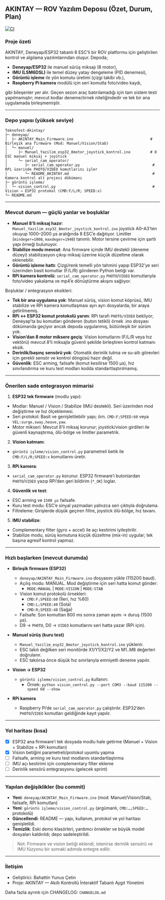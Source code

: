 ## AKINTAY — ROV Yazılım Deposu (Özet, Durum, Plan)

[![CI](https://github.com/bahattinyunus/AUV-Akintay/actions/workflows/ci.yml/badge.svg)](https://github.com/bahattinyunus/AUV-Akintay/actions/workflows/ci.yml)

### Proje özeti

AKINTAY, Deneyap/ESP32 tabanlı 8 ESC’li bir ROV platformu için geliştirilen kontrol ve algılama yazılımlarından oluşur. Depoda;

- **Deneyap/ESP32** ile manuel sürüş miksajı (8 motor),
- **IMU (LSM6DSL)** ile temel düzey yatay dengeleme (PID denemesi),
- **Görüntü işleme** ile yön komutu üretimi (çizgi takibi vb.),
- **Raspberry Pi kamera** modülü için seri komutla foto/video kaydı,

gibi bileşenler yer alır. Geçen sezon araç batırılamadığı için tam sistem testi yapılmamıştır; mevcut kodlar deneme/örnek niteliğindedir ve tek bir ana uygulamada birleşmemiştir.

---

### Depo yapısı (yüksek seviye)

```
Teknofest-Akintay/
├─ deneyap/
│  ├─ AKINTAY_Main_Firmware.ino                                   # Birleşik ana firmware (Mod: Manuel/Vision/Stab)
│  └─ manuel/
│     ├─ Manuel_Yazilim_esp32_8motor_joystick_kontrol.ino         # 8 ESC manuel miksaj + joystick
│     └─ serial_cam_operator/
│        ├─ serial_cam_operator.py                                 # RPi üzerinde PHOTO/VIDEO komutlarını işler
│        └─ README_AKINTAY.md                                      # Kamera kontrol alt projesi dökümanı
├─ görüntü işleme/
│  └─ vision_control.py                                            # Vision → ESP32 protokol (CMD:F/L/R; SPEED:x)
└─ README.md
```

---

### Mevcut durum — güçlü yanlar ve boşluklar

- **Manuel 8’li miksaj hazır**: `Manuel_Yazilim_esp32_8motor_joystick_kontrol.ino` joystick A0–A3’ten okuyup 1000–2000 µs aralığında 8 ESC’e dağıtıyor. Limitler (`mindeger=1060`, `maxdeger=1940`) tanımlı. Motor tersine çevirme için şartlı yapı örneği bulunuyor.
- **Stabilize modu mevcut**: Ana firmware içinde IMU destekli (deneme düzeyi) stabilizasyon çıkışı miksaj üzerine küçük düzeltme olarak eklenebilir.
- **Görüntü işleme hattı**: Çizgi/renk temelli yön tahmini yapıp ESP32’ye seri üzerinden basit komutlar (F/L/R) gönderen Python betiği var.
- **RPi kamera kontrolü**: `serial_cam_operator.py` `PHOTO`/`VIDEO` komutlarıyla foto/video yakalama ve mp4’e dönüştürme akışını sağlıyor.

Boşluklar / entegrasyon eksikleri:

- **Tek bir ana uygulama yok**: Manuel sürüş, vision komut köprüsü, IMU stabilize ve RPi kamera komutlaşması ayrı ayrı dosyalarda; bir araya getirilmemiş.
- **RPi ↔ ESP32 komut protokolü yarım**: RPi tarafı `PHOTO/VIDEO` bekliyor; Deneyap’ta bu komutları gönderen (buton tetikli) örnek .ino dosyası dökümanda geçiyor ancak depoda uygulanmış, bütünleşik bir sürüm yok.
- **Vision’dan 8 motor miksere geçiş**: Vision komutlarını (F/L/R veya hız vektörü) mevcut 8’li miksajla güvenli şekilde birleştiren kontrol katmanı eksik.
- **Derinlik/başınç sensörü yok**: Otomatik derinlik tutma ve su-altı görevleri için gerekli sensör ve kontrol döngüsü hazır değil.
- **Güvenlik**: ESC arming, failsafe (komut kesilirse 1500 µs), hız sınırlandırma ve kuru test modları kodda standartlaştırılmamış.

---

### Önerilen sade entegrasyon mimarisi

1) **ESP32 tek firmware** (modlu yapı):
- Modlar: Manuel / Vision / Stabilize (IMU destekli). Seri üzerinden mod değiştirme ve hız ölçeklemesi.
- Seri protokol: Basit ve genişletilebilir yapı; örn. `CMD:F;SPEED:60` veya `VEL:surge,sway,heave,yaw`.
- Motor mikseri: Mevcut 8’li miksaj korunur; joystick/vision girdileri ile güvenli kaynaştırma, ölü-bölge ve limitler parametrik.

2) **Vision katmanı**:
- `görüntü işleme/vision_control.py` parametreli betik ile `CMD:F/L/R;SPEED:x` komutlarını üretir.

3) **RPi kamera**:
- `serial_cam_operator.py` korunur. ESP32 firmware’i butonlardan `PHOTO`/`VIDEO` yazıp RPi’den geri bildirim (`*_OK`) loglar.

4) **Güvenlik ve test**:
- ESC arming ve `1500 µs` failsafe.
- Kuru test modu: ESC’e sinyal yazmadan yalnızca seri çıktıyla doğrulama.
- Filtreleme: Girişlerde düşük geçiren filtre, joystick ölü-bölge, hız tavanı.

5) **IMU stabilize**:
- Complementary filter (gyro + accel) ile açı kestirimi iyileştirilir.
- Stabilize modu, sürüş komutuna küçük düzeltme (mix-in) uygular; tek başına agresif kontrol yapmaz.

---

### Hızlı başlarken (mevcut durumda)

- **Birleşik firmware (ESP32)**
  - `deneyap/AKINTAY_Main_Firmware.ino` dosyasını yükle (115200 baud).
  - Açılış modu: MANUAL. Mod değiştirme için seri hatta komut gönder:
    - `MODE:MANUAL` | `MODE:VISION` | `MODE:STAB`
  - Vision komut protokolü örnekleri:
    - `CMD:F;SPEED:60` (İleri, hız %60)
    - `CMD:L;SPEED:40` (Sola)
    - `CMD:R;SPEED:40` (Sağa)
  - Failsafe: Son komuttan 800 ms sonra zaman aşımı → duruş (1500 µs).
  - D9 → `PHOTO`, D0 → `VIDEO` komutlarını seri hatta yazar (RPi için).

- **Manuel sürüş (kuru test)**
  - `Manuel_Yazilim_esp32_8motor_joystick_kontrol.ino` yüklenir.
  - ESC takılı değilken seri monitörde X1/Y1/X2/Y2 ve M1..M8 değerleri doğrulanır.
  - ESC takılırsa önce düşük hız sınırlarıyla emniyetli deneme yapılır.

- **Vision → ESP32**
  - `görüntü işleme/vision_control.py` kullanın:
    - Örnek: `python vision_control.py --port COM3 --baud 115200 --speed 60 --show`

- **RPi kamera**
  - Raspberry Pi’de `serial_cam_operator.py` çalıştırılır. ESP32’den `PHOTO`/`VIDEO` komutları geldiğinde kayıt yapılır.

---

### Yol haritası (kısa)

- [x] ESP32 ana firmware’i tek dosyada modlu hale getirme (Manuel + Vision + Stabilize + RPi komutları)
- [x] Vision betiğini parametreli/protokol uyumlu yapma
- [ ] Failsafe, arming ve kuru test modlarını standartlaştırma
- [ ] IMU açı kestirimi için complementary filter ekleme
- [ ] Derinlik sensörü entegrasyonu (gelecek sprint)

---

### Yapılan değişiklikler (bu commit)

- **Yeni**: `deneyap/AKINTAY_Main_Firmware.ino` (mod: Manuel/Vision/Stab, failsafe, RPi komutları)
- **Yeni**: `görüntü işleme/vision_control.py` (argümanlı, `CMD:…;SPEED:…` protokolü)
- **Güncellendi**: README — yapı, kullanım, protokol ve yol haritası genişletildi.
- **Temizlik**: Eski demo klasörleri, yardımcı örnekler ve büyük model dosyaları kaldırıldı; depo sadeleştirildi.

> Not: Firmware ve vision betiği eklendi; istenirse derinlik sensörü ve IMU füzyonu bir sonraki adımda entegre edilir.

---

### İletişim

- Geliştirici: Bahattin Yunus Çetin
- Proje: AKINTAY — Akıllı Kontrollü İnteraktif Tabanlı Aygıt Yönetimi

Daha fazla ayrıntı için CHANGELOG: `CHANGELOG.md`


